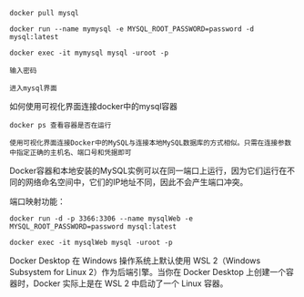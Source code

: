 ```
docker pull mysql

docker run --name mymysql -e MYSQL_ROOT_PASSWORD=password -d mysql:latest

docker exec -it mymysql mysql -uroot -p

输入密码

进入mysql界面

```



如何使用可视化界面连接docker中的mysql容器

```
docker ps 查看容器是否在运行

使用可视化界面连接Docker中的MySQL与连接本地MySQL数据库的方式相似。只需在连接参数中指定正确的主机名、端口号和凭据即可
```


Docker容器和本地安装的MySQL实例可以在同一端口上运行，因为它们运行在不同的网络命名空间中，它们的IP地址不同，因此不会产生端口冲突。

端口映射功能：

```
docker run -d -p 3366:3306 --name mysqlWeb -e MYSQL_ROOT_PASSWORD=password mysql:latest

docker exec -it mysqlWeb mysql -uroot -p
```



Docker Desktop 在 Windows 操作系统上默认使用 WSL 2（Windows Subsystem for Linux 2）作为后端引擎。当你在 Docker Desktop 上创建一个容器时，Docker 实际上是在 WSL 2 中启动了一个 Linux 容器。
